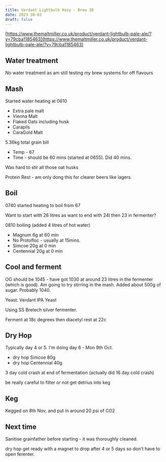 ```yaml
---
title: Verdant Lightbulb Hazy - Brew 38 
date: 2023-10-03
draft: false 
---
```

<!-- [![pot](/images/2023-06-06/3.jpg "treatment")](/images/2023-06-06/3.jpg) -->

<!-- [https://share.brewfather.app/36b9wFHyxgBxgw](https://share.brewfather.app/36b9wFHyxgBxgw) similar recipe that I am making. I'm going for 3.8% as it is hot weather and the beer is for a party. -->

<!-- [![pot](/images/2023-06-06/3.jpg "treatment")](/images/2023-06-06/3.jpg) -->

[https://www.themaltmiller.co.uk/product/verdant-lightbulb-pale-ale/?v=79cba1185463](https://www.themaltmiller.co.uk/product/verdant-lightbulb-pale-ale/?v=79cba1185463)

## Water treatment

No water treatment as am still testing my brew systems for off flavours

## Mash

Started water heating at 0610

- Extra pale malt 
- Vienna Malt 
- Flaked Oats including husk
- Carapils
- CaraGold Malt 

5.36kg total grain bill

- Temp - 67
- Time - should be 60 mins (started at 0655). Did 40 mins.

Was hard to stir all those oat husks

Protein Rest - am only dong this for clearer beers like lagers.

## Boil

0740 started heating to boil from 67

Want to start with 26 litres as want to end with 24l then 23 in fermenter?

0810 boiling (added 4 litres of hot water)

- Magnum 6g at 60 min
- No Protofloc - usually at 15mins.
- Simcoe 20g at 0 min
- Centennial 20g at 0 min

## Cool and ferment

OG should be 1045 - have got 1030 at around 23 litres in the fermenter (which is good). Am going to try stirring in the mash. Added about 500g of sugar. Probably 1040.

Yeast: Verdant IPA Yeast

Using SS Bretech silver fermenter.

Ferment at 18c degrees
then diacetyl rest at 22c

## Dry Hop

Typically day 4 or 5. I'm doing day 6 - Mon 9th Oct.

- dry hop Simcoe 80g
- dry hop Centennial 40g

3 day cold crash at end of fermentation (actually did 16 day cold crash)

be really careful to filter or not get detrius into keg

## Keg

Kegged on 8th Nov, and put in around 20 psi of CO2


## Next time

Sanitise grainfather before starting - it was thoroughly cleaned.

dry hop get ready with a magnet to drop after 4 or 5 days so don't have to open ferenter.



